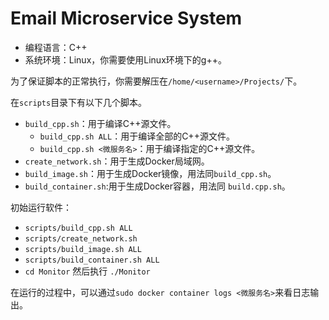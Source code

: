 # Email Microservice System

+ 编程语言：C++
+ 系统环境：Linux，你需要使用Linux环境下的g++。

为了保证脚本的正常执行，你需要解压在`/home/<username>/Projects/`下。

在`scripts`目录下有以下几个脚本。

+ `build_cpp.sh`：用于编译C++源文件。
  + `build_cpp.sh ALL`：用于编译全部的C++源文件。
  + `build_cpp.sh <微服务名>`：用于编译指定的C++源文件。
+ `create_network.sh`：用于生成Docker局域网。
+ `build_image.sh`：用于生成Docker镜像，用法同`build_cpp.sh`。
+ `build_container.sh`:用于生成Docker容器，用法同
`build.cpp.sh`。

初始运行软件：

+ `scripts/build_cpp.sh ALL`
+ `scripts/create_network.sh`
+ `scripts/build_image.sh ALL`
+ `scripts/build_container.sh ALL`
+ `cd Monitor` 然后执行 `./Monitor`

在运行的过程中，可以通过`sudo docker container logs <微服务名>`来看日志输出。
